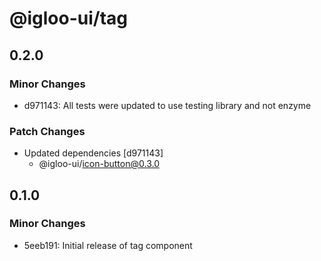 # @igloo-ui/tag

## 0.2.0

### Minor Changes

- d971143: All tests were updated to use testing library and not enzyme

### Patch Changes

- Updated dependencies [d971143]
  - @igloo-ui/icon-button@0.3.0

## 0.1.0

### Minor Changes

- 5eeb191: Initial release of tag component
